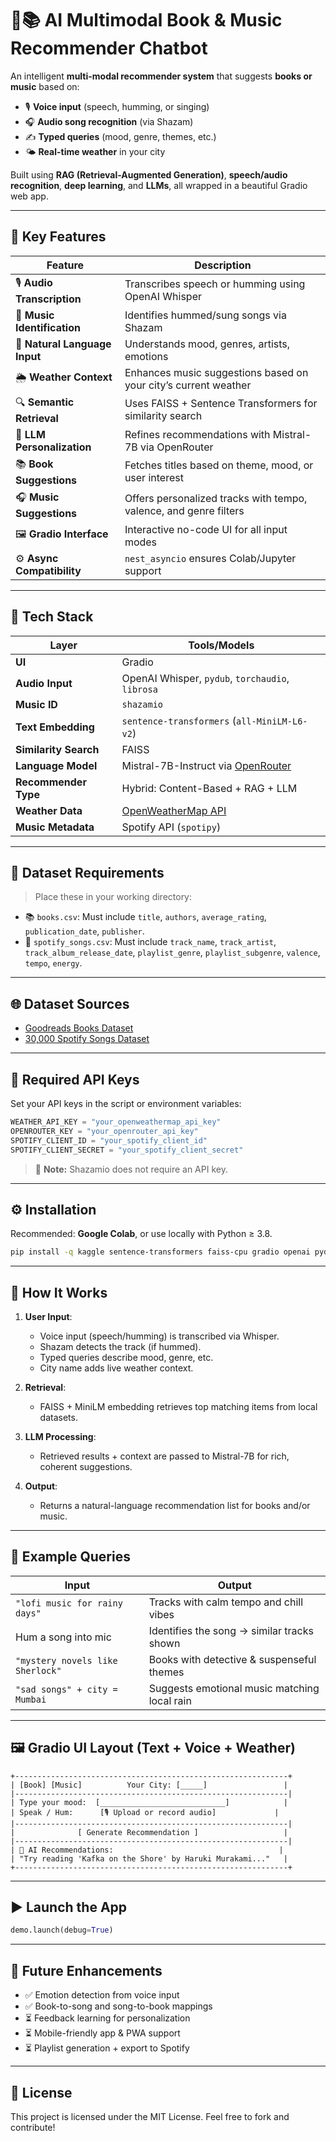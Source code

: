 
# 🎵📚 AI Multimodal Book & Music Recommender Chatbot

An intelligent **multi-modal recommender system** that suggests **books or music** based on:

- 🎙️ **Voice input** (speech, humming, or singing)
- 🎧 **Audio song recognition** (via Shazam)
- ✍️ **Typed queries** (mood, genre, themes, etc.)
- 🌤️ **Real-time weather** in your city

Built using **RAG (Retrieval-Augmented Generation)**, **speech/audio recognition**, **deep learning**, and **LLMs**, all wrapped in a beautiful Gradio web app.

---

## 🔧 Key Features

| Feature                       | Description |
|------------------------------|-------------|
| 🎙️ **Audio Transcription**     | Transcribes speech or humming using OpenAI Whisper |
| 🎵 **Music Identification**   | Identifies hummed/sung songs via Shazam |
| 💬 **Natural Language Input** | Understands mood, genres, artists, emotions |
| 🌦️ **Weather Context**        | Enhances music suggestions based on your city’s current weather |
| 🔍 **Semantic Retrieval**     | Uses FAISS + Sentence Transformers for similarity search |
| 🤖 **LLM Personalization**    | Refines recommendations with Mistral-7B via OpenRouter |
| 📚 **Book Suggestions**       | Fetches titles based on theme, mood, or user interest |
| 🎧 **Music Suggestions**      | Offers personalized tracks with tempo, valence, and genre filters |
| 🖼️ **Gradio Interface**       | Interactive no-code UI for all input modes |
| ⚙️ **Async Compatibility**    | `nest_asyncio` ensures Colab/Jupyter support |

---

## 🧠 Tech Stack

| Layer               | Tools/Models |
|--------------------|--------------|
| **UI**             | Gradio |
| **Audio Input**    | OpenAI Whisper, `pydub`, `torchaudio`, `librosa` |
| **Music ID**       | `shazamio` |
| **Text Embedding** | `sentence-transformers` (`all-MiniLM-L6-v2`) |
| **Similarity Search** | FAISS |
| **Language Model** | Mistral-7B-Instruct via [OpenRouter](https://openrouter.ai) |
| **Recommender Type** | Hybrid: Content-Based + RAG + LLM |
| **Weather Data**   | [OpenWeatherMap API](https://openweathermap.org/api) |
| **Music Metadata** | Spotify API (`spotipy`) |

---

## 📂 Dataset Requirements

> Place these in your working directory:

- 📚 `books.csv`: Must include `title`, `authors`, `average_rating`, `publication_date`, `publisher`.
- 🎵 `spotify_songs.csv`: Must include `track_name`, `track_artist`, `track_album_release_date`, `playlist_genre`, `playlist_subgenre`, `valence`, `tempo`, `energy`.

---

## 🌐 Dataset Sources

- [Goodreads Books Dataset](https://www.kaggle.com/datasets/jealousleopard/goodreadsbooks)
- [30,000 Spotify Songs Dataset](https://www.kaggle.com/datasets/joebeachcapital/30000-spotify-songs)

---

## 🔑 Required API Keys

Set your API keys in the script or environment variables:

```python
WEATHER_API_KEY = "your_openweathermap_api_key"
OPENROUTER_KEY = "your_openrouter_api_key"
SPOTIFY_CLIENT_ID = "your_spotify_client_id"
SPOTIFY_CLIENT_SECRET = "your_spotify_client_secret"
````

> 🎵 **Note:** Shazamio does not require an API key.

---

## ⚙️ Installation

Recommended: **Google Colab**, or use locally with Python ≥ 3.8.

```bash
pip install -q kaggle sentence-transformers faiss-cpu gradio openai pydub librosa torchaudio nest_asyncio spotipy git+https://github.com/openai/whisper.git shazamio
```

---

## 🚀 How It Works

1. **User Input**:

   * Voice input (speech/humming) is transcribed via Whisper.
   * Shazam detects the track (if hummed).
   * Typed queries describe mood, genre, etc.
   * City name adds live weather context.

2. **Retrieval**:

   * FAISS + MiniLM embedding retrieves top matching items from local datasets.

3. **LLM Processing**:

   * Retrieved results + context are passed to Mistral-7B for rich, coherent suggestions.

4. **Output**:

   * Returns a natural-language recommendation list for books and/or music.

---

## 🧪 Example Queries

| Input                            | Output                                       |
| -------------------------------- | -------------------------------------------- |
| `"lofi music for rainy days"`    | Tracks with calm tempo and chill vibes       |
| Hum a song into mic              | Identifies the song → similar tracks shown   |
| `"mystery novels like Sherlock"` | Books with detective & suspenseful themes    |
| `"sad songs" + city = Mumbai`    | Suggests emotional music matching local rain |

---

## 🖼️ Gradio UI Layout (Text + Voice + Weather)

```
+-------------------------------------------------------------+
| [Book] [Music]          Your City: [_____]                 |
|-------------------------------------------------------------|
| Type your mood:  [____________________________]            |
| Speak / Hum:      [🎙️ Upload or record audio]             |
|-------------------------------------------------------------|
|              [ Generate Recommendation ]                   |
|-------------------------------------------------------------|
| 🎯 AI Recommendations:                                     |
| "Try reading 'Kafka on the Shore' by Haruki Murakami..."   |
+-------------------------------------------------------------+
```

---

## ▶️ Launch the App

```python
demo.launch(debug=True)
```

---

## 📌 Future Enhancements

* ✅ Emotion detection from voice input
* ✅ Book-to-song and song-to-book mappings
* ⏳ Feedback learning for personalization
* ⏳ Mobile-friendly app & PWA support
* ⏳ Playlist generation + export to Spotify

---

## 📃 License

This project is licensed under the MIT License. Feel free to fork and contribute!
